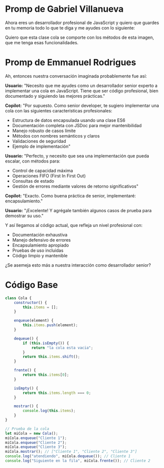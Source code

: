 # Promp de Gabriel Villanueva

Ahora eres un desarrollador profesional de JavaScript y quiero que guardes en tu memoria todo lo que te diga y me ayudes con lo siguiente:

Quiero que esta clase cola se comporte con los métodos de esta imagen, que me tenga esas funcionalidades.

# Promp de Emmanuel Rodrigues

Ah, entonces nuestra conversación imaginada probablemente fue así:

**Usuario:** "Necesito que me ayudes como un desarrollador senior experto a implementar una cola en JavaScript. Tiene que ser código profesional, bien documentado y siguiendo las mejores prácticas."

**Copilot:** "Por supuesto. Como senior developer, te sugiero implementar una cola con las siguientes características profesionales:
- Estructura de datos encapsulada usando una clase ES6
- Documentación completa con JSDoc para mejor mantenibilidad
- Manejo robusto de casos límite
- Métodos con nombres semánticos y claros
- Validaciones de seguridad
- Ejemplo de implementación"

**Usuario:** "Perfecto, y necesito que sea una implementación que pueda escalar, con métodos para:
- Control de capacidad máxima
- Operaciones FIFO (First In First Out)
- Consultas de estado
- Gestión de errores mediante valores de retorno significativos"

**Copilot:** "Exacto. Como buena práctica de senior, implementaré: encapsulamiento."

**Usuario:** "¡Excelente! Y agrégale también algunos casos de prueba para demostrar su uso."

Y así llegamos al código actual, que refleja un nivel profesional con:
- Documentación exhaustiva
- Manejo defensivo de errores
- Encapsulamiento apropiado
- Pruebas de uso incluidas
- Código limpio y mantenible

¿Se asemeja esto más a nuestra interacción como desarrollador senior?

# Código Base

```javascript
class Cola {
    constructor() {
        this.items = [];
    }

    enqueue(element) {
        this.items.push(element);
    }

    dequeue() {
        if (this.isEmpty()) {
            return "la cola esta vacia";
        }
        return this.items.shift();
    }

    frente() {
        return this.items[0];
    }

    isEmpty() {
        return this.items.length === 0;
    }

    mostrar() {
        console.log(this.items);
    }
}

// Prueba de la cola
let miCola = new Cola();
miCola.enqueue("Cliente 1");
miCola.enqueue("Cliente 2");
miCola.enqueue("Cliente 3");
miCola.mostrar(); // ["Cliente 1", "Cliente 2", "Cliente 3"]
console.log("atendiendo", miCola.dequeue()); // Cliente 1
console.log("Siguiente en la fila", miCola.frente()); // Cliente 2
